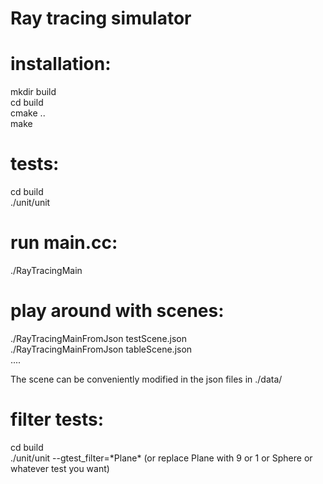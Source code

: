 # Ray tracing simulator

# installation:
mkdir build  
cd build  
cmake ..  
make  

# tests:
cd build  
./unit/unit  

# run main.cc:
./RayTracingMain

# play around with scenes:
./RayTracingMainFromJson testScene.json  
./RayTracingMainFromJson tableScene.json  
....

The scene can be conveniently modified in the json files in ./data/

# filter tests:
cd build  
./unit/unit --gtest_filter=\*Plane\* (or replace Plane with 9 or 1 or Sphere or whatever test you want)  
